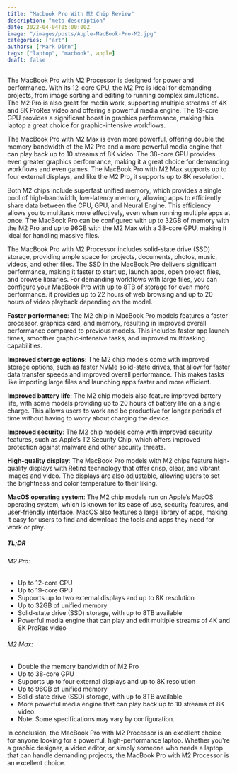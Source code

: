 ```yaml
---
title: "Macbook Pro With M2 Chip Review"
description: "meta description"
date: 2022-04-04T05:00:00Z
image: "/images/posts/Apple-MacBook-Pro-M2.jpg"
categories: ["art"]
authors: ["Mark Dinn"]
tags: ["laptop", "macbook", apple]
draft: false
---
```


The MacBook Pro with M2 Processor is designed for power and performance. With its 12-core CPU, the M2 Pro is ideal for demanding projects, from image sorting and editing to running complex simulations. The M2 Pro is also great for media work, supporting multiple streams of 4K and 8K ProRes video and offering a powerful media engine. The 19-core GPU provides a significant boost in graphics performance, making this laptop a great choice for graphic-intensive workflows.

The MacBook Pro with M2 Max is even more powerful, offering double the memory bandwidth of the M2 Pro and a more powerful media engine that can play back up to 10 streams of 8K video. The 38-core GPU provides even greater graphics performance, making it a great choice for demanding workflows and even games. The MacBook Pro with M2 Max supports up to four external displays, and like the M2 Pro, it supports up to 8K resolution.

Both M2 chips include superfast unified memory, which provides a single pool of high-bandwidth, low-latency memory, allowing apps to efficiently share data between the CPU, GPU, and Neural Engine. This efficiency allows you to multitask more effectively, even when running multiple apps at once. The MacBook Pro can be configured with up to 32GB of memory with the M2 Pro and up to 96GB with the M2 Max with a 38-core GPU, making it ideal for handling massive files.

The MacBook Pro with M2 Processor includes solid-state drive (SSD) storage, providing ample space for projects, documents, photos, music, videos, and other files. The SSD in the MacBook Pro delivers significant performance, making it faster to start up, launch apps, open project files, and browse libraries. For demanding workflows with large files, you can configure your MacBook Pro with up to 8TB of storage for even more performance. it provides up to 22 hours of web browsing and up to 20 hours of video playback depending on the model.

**Faster performance**: The M2 chip in MacBook Pro models features a faster processor, graphics card, and memory, resulting in improved overall performance compared to previous models. This includes faster app launch times, smoother graphic-intensive tasks, and improved multitasking capabilities.

**Improved storage options**: The M2 chip models come with improved storage options, such as faster NVMe solid-state drives, that allow for faster data transfer speeds and improved overall performance. This makes tasks like importing large files and launching apps faster and more efficient.

**Improved battery life**: The M2 chip models also feature improved battery life, with some models providing up to 20 hours of battery life on a single charge. This allows users to work and be productive for longer periods of time without having to worry about charging the device.

**Improved security**: The M2 chip models come with improved security features, such as Apple’s T2 Security Chip, which offers improved protection against malware and other security threats.

**High-quality display**: The MacBook Pro models with M2 chips feature high-quality displays with Retina technology that offer crisp, clear, and vibrant images and video. The displays are also adjustable, allowing users to set the brightness and color temperature to their liking.

**MacOS operating system**: The M2 chip models run on Apple’s MacOS operating system, which is known for its ease of use, security features, and user-friendly interface. MacOS also features a large library of apps, making it easy for users to find and download the tools and apps they need for work or play.

##### TL;DR
###### M2 Pro:

- Up to 12-core CPU
- Up to 19-core GPU
- Supports up to two external displays and up to 8K resolution
- Up to 32GB of unified memory
- Solid-state drive (SSD) storage, with up to 8TB available
- Powerful media engine that can play and edit multiple streams of 4K and 8K ProRes video

###### M2 Max:
- Double the memory bandwidth of M2 Pro
- Up to 38-core GPU
- Supports up to four external displays and up to 8K resolution
- Up to 96GB of unified memory
- Solid-state drive (SSD) storage, with up to 8TB available
- More powerful media engine that can play back up to 10 streams of 8K video.
- Note: Some specifications may vary by configuration.


In conclusion, the MacBook Pro with M2 Processor is an excellent choice for anyone looking for a powerful, high-performance laptop. Whether you're a graphic designer, a video editor, or simply someone who needs a laptop that can handle demanding projects, the MacBook Pro with M2 Processor is an excellent choice.

